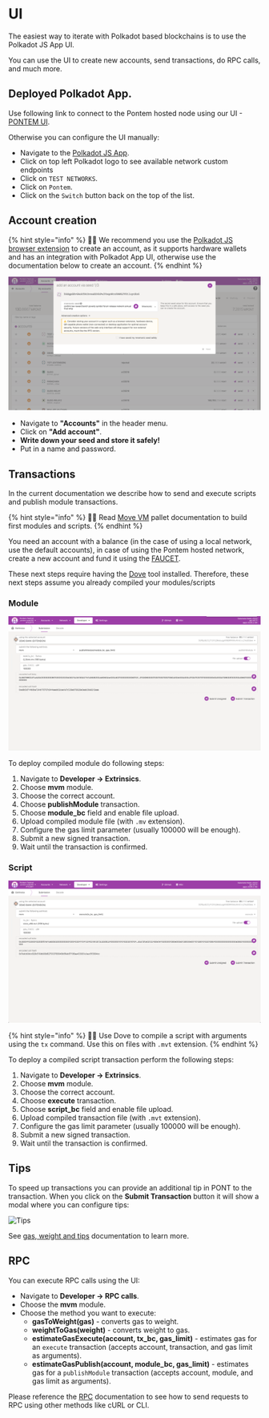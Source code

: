 # UI

The easiest way to iterate with Polkadot based blockchains is to use the Polkadot JS App UI. 

You can use the UI to create new accounts, send transactions, do RPC calls, and much more. 

## Deployed Polkadot App.

Use following link to connect to the Pontem hosted node using our UI - [PONTEM UI](https://polkadot.js.org/apps/?rpc=wss%3A%2F%2Ftestnet.pontem.network%2Fws#/accounts).

Otherwise you can configure the UI manually:

* Navigate to the [Polkadot JS App](https://polkadot.js.org/apps).
* Click on top left Polkadot logo to see available network custom endpoints
* Click on `TEST NETWORKS`.
* Click on `Pontem`.
* Click on the `Switch` button back on the top of the list. 

## Account creation

{% hint style="info" %}
🧙‍♂️ We recommend you use the [Polkadot JS browser extension](https://polkadot.js.org/extension/) to create an account, as it supports hardware wallets and has an integration with Polkadot App UI, otherwise use the documentation below to create an account. 
{% endhint %}

![Account](/assets/account.png "Account")

* Navigate to **"Accounts"** in the header menu.
* Click on **"Add account"**.
* **Write down your seed and store it safely!**
* Put in a name and password.

## Transactions

In the current documentation we describe how to send and execute scripts and publish module transactions.

{% hint style="info" %}
🧙‍♂️ Read [Move VM](../move_vm/README.md) pallet documentation to build first modules and scripts.
{% endhint %}

You need an account with a balance (in the case of using a local network, use the default accounts), in case of using the Pontem hosted network, create a new account and fund it using the [FAUCET](https://t.me/pontem_faucet_bot).

These next steps require having the [Dove](../move_vm/compiler_&_toolset.md) tool installed. Therefore, these next steps assume you already compiled your modules/scripts

### Module

![Deploy Module](/assets/module.png "Deploy Module")

To deploy compiled module do following steps:

1. Navigate to **Developer -> Extrinsics**.
2. Choose **mvm** module.
3. Choose the correct account.
4. Choose **publishModule** transaction.
5. Choose **module_bc** field and enable file upload.
6. Upload compiled module file (with `.mv` extension).
7. Configure the gas limit parameter (usually 100000 will be enough).
8. Submit a new signed transaction.
9. Wait until the transaction is confirmed.

### Script

![Execute script](/assets/script.png "Execute script")

{% hint style="info" %}
🧙‍♂️ Use Dove to compile a script with arguments using the `tx` command. Use this on files with `.mvt` extension.
{% endhint %}

To deploy a compiled script transaction perform the following steps:

1. Navigate to **Developer -> Extrinsics**.
2. Choose **mvm** module.
3. Choose the correct account.
4. Choose **execute** transaction.
5. Choose **script_bc** field and enable file upload.
6. Upload compiled transaction file (with `.mvt` extension). 
7. Configure the gas limit parameter (usually 100000 will be enough).
8. Submit a new signed transaction.
9. Wait until the transaction is confirmed.

## Tips

To speed up transactions you can provide an additional tip in PONT to the transaction. When you click on the **Submit Transaction** button it will show a modal where you can configure tips:

![Tips](/assets/tips.png "Tips")

See [gas, weight and tips](../move_vm/gas.md) documentation to learn more.

## RPC

You can execute RPC calls using the UI:

* Navigate to **Developer -> RPC calls**.
* Choose the **mvm** module.
* Choose the method you want to execute:
  * **gasToWeight(gas)** - converts gas to weight.
  * **weightToGas(weight)** - converts weight to gas.
  * **estimateGasExecute(account, tx_bc, gas_limit)** - estimates gas for an `execute` transaction (accepts account, transaction, and gas limit as arguments).
  * **estimateGasPublish(account, module_bc, gas_limit)** - estimates gas for a `publishModule` transaction (accepts account, module, and gas limit as arguments).

Please reference the [RPC](../move_vm/rpc.md) documentation to see how to send requests to RPC using other methods like cURL or CLI.

